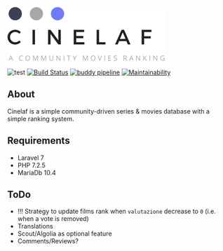 
![Cinelaf](cinelaf.png)

![test](https://github.com/alfredotranchedone/cinelaf/workflows/Test/badge.svg?branch=master)
[![Build Status](https://travis-ci.org/alfredotranchedone/cinelaf.svg?branch=master)](https://travis-ci.org/alfredotranchedone/cinelaf)
[![buddy pipeline](https://app.buddy.works/alfredotranchedone/cinelaf/pipelines/pipeline/250061/badge.svg?token=8ce71b122cc497a03a83cadeac66f3efc9af3873ab7a789fe9490e50d95eda96 "buddy pipeline")](https://app.buddy.works/alfredotranchedone/cinelaf/pipelines/pipeline/250061)
[![Maintainability](https://api.codeclimate.com/v1/badges/3cc2403a53feae6dcd98/maintainability)](https://codeclimate.com/github/alfredotranchedone/cinelaf/maintainability)

## About

Cinelaf is a simple community-driven series & movies database with a simple ranking system.


## Requirements
- Laravel 7
- PHP 7.2.5
- MariaDb 10.4


## ToDo
- !!! Strategy to update films rank when `valutazione` decrease to `0` (i.e. when a vote is removed) 
- Translations
- Scout/Algolia as optional feature
- Comments/Reviews? 

